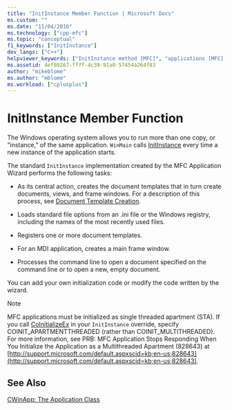 ```yaml
---
title: "InitInstance Member Function | Microsoft Docs"
ms.custom: ""
ms.date: "11/04/2016"
ms.technology: ["cpp-mfc"]
ms.topic: "conceptual"
f1_keywords: ["InitInstance"]
dev_langs: ["C++"]
helpviewer_keywords: ["InitInstance method [MFC]", "applications [MFC], initializing", "MFC, initializing", "initializing MFC applications"]
ms.assetid: 4ef09267-ff7f-4c39-91a0-57454a264f83
author: "mikeblome"
ms.author: "mblome"
ms.workload: ["cplusplus"]
---
```

# InitInstance Member Function
The Windows operating system allows you to run more than one copy, or "instance," of the same application. `WinMain` calls [InitInstance](../mfc/reference/cwinapp-class.md#initinstance) every time a new instance of the application starts.  
  
 The standard `InitInstance` implementation created by the MFC Application Wizard performs the following tasks:  
  
-   As its central action, creates the document templates that in turn create documents, views, and frame windows. For a description of this process, see [Document Template Creation](../mfc/document-template-creation.md).  
  
-   Loads standard file options from an .ini file or the Windows registry, including the names of the most recently used files.  
  
-   Registers one or more document templates.  
  
-   For an MDI application, creates a main frame window.  
  
-   Processes the command line to open a document specified on the command line or to open a new, empty document.  
  
 You can add your own initialization code or modify the code written by the wizard.  
  
> [!NOTE]
>  MFC applications must be initialized as single threaded apartment (STA). If you call [CoInitializeEx](/windows/desktop/api/combaseapi/nf-combaseapi-coinitializeex) in your `InitInstance` override, specify COINIT_APARTMENTTHREADED (rather than COINIT_MULTITHREADED). For more information, see PRB: MFC Application Stops Responding When You Initialize the Application as a Multithreaded Apartment (828643) at [http://support.microsoft.com/default.aspxscid=kb;en-us;828643](http://support.microsoft.com/default.aspxscid=kb;en-us;828643).  
  
## See Also  
 [CWinApp: The Application Class](../mfc/cwinapp-the-application-class.md)
